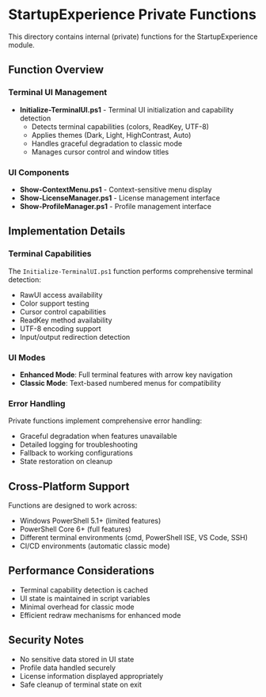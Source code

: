 # StartupExperience Private Functions

This directory contains internal (private) functions for the StartupExperience module.

## Function Overview

### Terminal UI Management

- **Initialize-TerminalUI.ps1** - Terminal UI initialization and capability detection
  - Detects terminal capabilities (colors, ReadKey, UTF-8)
  - Applies themes (Dark, Light, HighContrast, Auto)
  - Handles graceful degradation to classic mode
  - Manages cursor control and window titles

### UI Components

- **Show-ContextMenu.ps1** - Context-sensitive menu display
- **Show-LicenseManager.ps1** - License management interface
- **Show-ProfileManager.ps1** - Profile management interface

## Implementation Details

### Terminal Capabilities
The `Initialize-TerminalUI.ps1` function performs comprehensive terminal detection:
- RawUI access availability
- Color support testing
- Cursor control capabilities
- ReadKey method availability
- UTF-8 encoding support
- Input/output redirection detection

### UI Modes
- **Enhanced Mode**: Full terminal features with arrow key navigation
- **Classic Mode**: Text-based numbered menus for compatibility

### Error Handling
Private functions implement comprehensive error handling:
- Graceful degradation when features unavailable
- Detailed logging for troubleshooting
- Fallback to working configurations
- State restoration on cleanup

## Cross-Platform Support

Functions are designed to work across:
- Windows PowerShell 5.1+ (limited features)
- PowerShell Core 6+ (full features)
- Different terminal environments (cmd, PowerShell ISE, VS Code, SSH)
- CI/CD environments (automatic classic mode)

## Performance Considerations

- Terminal capability detection is cached
- UI state is maintained in script variables
- Minimal overhead for classic mode
- Efficient redraw mechanisms for enhanced mode

## Security Notes

- No sensitive data stored in UI state
- Profile data handled securely
- License information displayed appropriately
- Safe cleanup of terminal state on exit